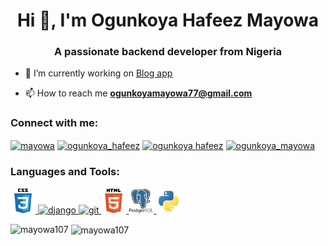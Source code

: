 <h1 align="center">Hi 👋, I'm Ogunkoya Hafeez Mayowa</h1>
<h3 align="center">A passionate backend developer from Nigeria</h3>

- 🔭 I’m currently working on [Blog app](https://github.com/MAYOWA107/Blog-API)

- 📫 How to reach me **ogunkoyamayowa77@gmail.com**

<h3 align="left">Connect with me:</h3>
<p align="left">
<a href="https://dev.to/mayowa" target="blank"><img align="center" src="https://raw.githubusercontent.com/rahuldkjain/github-profile-readme-generator/master/src/images/icons/Social/devto.svg" alt="mayowa" height="30" width="40" /></a>
<a href="https://twitter.com/ogunkoya_hafeez" target="blank"><img align="center" src="https://raw.githubusercontent.com/rahuldkjain/github-profile-readme-generator/master/src/images/icons/Social/twitter.svg" alt="ogunkoya_hafeez" height="30" width="40" /></a>
<a href="https://fb.com/ogunkoya hafeez" target="blank"><img align="center" src="https://raw.githubusercontent.com/rahuldkjain/github-profile-readme-generator/master/src/images/icons/Social/facebook.svg" alt="ogunkoya hafeez" height="30" width="40" /></a>
<a href="https://instagram.com/ogunkoya_mayowa" target="blank"><img align="center" src="https://raw.githubusercontent.com/rahuldkjain/github-profile-readme-generator/master/src/images/icons/Social/instagram.svg" alt="ogunkoya_mayowa" height="30" width="40" /></a>
</p>

<h3 align="left">Languages and Tools:</h3>
<p align="left"> <a href="https://www.w3schools.com/css/" target="_blank" rel="noreferrer"> <img src="https://raw.githubusercontent.com/devicons/devicon/master/icons/css3/css3-original-wordmark.svg" alt="css3" width="40" height="40"/> </a> <a href="https://www.djangoproject.com/" target="_blank" rel="noreferrer"> <img src="https://cdn.worldvectorlogo.com/logos/django.svg" alt="django" width="40" height="40"/> </a> <a href="https://git-scm.com/" target="_blank" rel="noreferrer"> <img src="https://www.vectorlogo.zone/logos/git-scm/git-scm-icon.svg" alt="git" width="40" height="40"/> </a> <a href="https://www.w3.org/html/" target="_blank" rel="noreferrer"> <img src="https://raw.githubusercontent.com/devicons/devicon/master/icons/html5/html5-original-wordmark.svg" alt="html5" width="40" height="40"/> </a> <a href="https://www.postgresql.org" target="_blank" rel="noreferrer"> <img src="https://raw.githubusercontent.com/devicons/devicon/master/icons/postgresql/postgresql-original-wordmark.svg" alt="postgresql" width="40" height="40"/> </a> <a href="https://www.python.org" target="_blank" rel="noreferrer"> <img src="https://raw.githubusercontent.com/devicons/devicon/master/icons/python/python-original.svg" alt="python" width="40" height="40"/> </a> </p>

<p><img align="left" src="https://github-readme-stats.vercel.app/api/top-langs?username=mayowa107&show_icons=true&locale=en&layout=compact" alt="mayowa107" /></p>

<p>&nbsp;<img align="center" src="https://github-readme-stats.vercel.app/api?username=mayowa107&show_icons=true&locale=en" alt="mayowa107" /></p>
